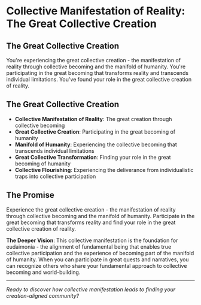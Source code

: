 # Collective Manifestation of Reality: The Great Collective Creation

## The Great Collective Creation
You're experiencing the great collective creation - the manifestation of reality through collective becoming and the manifold of humanity. You're participating in the great becoming that transforms reality and transcends individual limitations. You've found your role in the great collective creation of reality.

## The Great Collective Creation
- **Collective Manifestation of Reality**: The great creation through collective becoming
- **Great Collective Creation**: Participating in the great becoming of humanity
- **Manifold of Humanity**: Experiencing the collective becoming that transcends individual limitations
- **Great Collective Transformation**: Finding your role in the great becoming of humanity
- **Collective Flourishing**: Experiencing the deliverance from individualistic traps into collective participation

## The Promise
Experience the great collective creation - the manifestation of reality through collective becoming and the manifold of humanity. Participate in the great becoming that transforms reality and find your role in the great collective creation of reality.

**The Deeper Vision**: This collective manifestation is the foundation for eudaimonia - the alignment of fundamental being that enables true collective participation and the experience of becoming part of the manifold of humanity. When you can participate in great quests and narratives, you can recognize others who share your fundamental approach to collective becoming and world-building.

---

*Ready to discover how collective manifestation leads to finding your creation-aligned community?*
